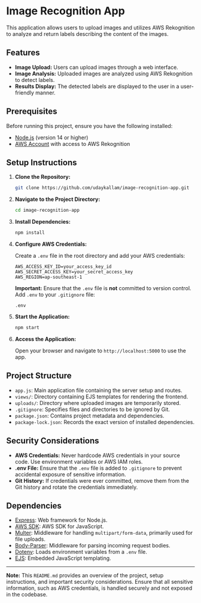 # Image Recognition App

This application allows users to upload images and utilizes AWS Rekognition to analyze and return labels describing the content of the images.

## Features

- **Image Upload:** Users can upload images through a web interface.
- **Image Analysis:** Uploaded images are analyzed using AWS Rekognition to detect labels.
- **Results Display:** The detected labels are displayed to the user in a user-friendly manner.

## Prerequisites

Before running this project, ensure you have the following installed:

- [Node.js](https://nodejs.org/en/download/) (version 14 or higher)
- [AWS Account](https://aws.amazon.com/) with access to AWS Rekognition

## Setup Instructions

1. **Clone the Repository:**

   ```bash
   git clone https://github.com/udaykallam/image-recognition-app.git
   ```

2. **Navigate to the Project Directory:**

   ```bash
   cd image-recognition-app
   ```

3. **Install Dependencies:**

   ```bash
   npm install
   ```

4. **Configure AWS Credentials:**

   Create a `.env` file in the root directory and add your AWS credentials:

   ```env
   AWS_ACCESS_KEY_ID=your_access_key_id
   AWS_SECRET_ACCESS_KEY=your_secret_access_key
   AWS_REGION=ap-southeast-1
   ```

   **Important:** Ensure that the `.env` file is **not** committed to version control. Add `.env` to your `.gitignore` file:

   ```gitignore
   .env
   ```

5. **Start the Application:**

   ```bash
   npm start
   ```

6. **Access the Application:**

   Open your browser and navigate to `http://localhost:5000` to use the app.

## Project Structure

- `app.js`: Main application file containing the server setup and routes.
- `views/`: Directory containing EJS templates for rendering the frontend.
- `uploads/`: Directory where uploaded images are temporarily stored.
- `.gitignore`: Specifies files and directories to be ignored by Git.
- `package.json`: Contains project metadata and dependencies.
- `package-lock.json`: Records the exact version of installed dependencies.

## Security Considerations

- **AWS Credentials:** Never hardcode AWS credentials in your source code. Use environment variables or AWS IAM roles.
- **.env File:** Ensure that the `.env` file is added to `.gitignore` to prevent accidental exposure of sensitive information.
- **Git History:** If credentials were ever committed, remove them from the Git history and rotate the credentials immediately.

## Dependencies

- [Express](https://expressjs.com/): Web framework for Node.js.
- [AWS SDK](https://aws.amazon.com/sdk-for-node-js/): AWS SDK for JavaScript.
- [Multer](https://github.com/expressjs/multer): Middleware for handling `multipart/form-data`, primarily used for file uploads.
- [Body-Parser](https://github.com/expressjs/body-parser): Middleware for parsing incoming request bodies.
- [Dotenv](https://github.com/motdotla/dotenv): Loads environment variables from a `.env` file.
- [EJS](https://ejs.co/): Embedded JavaScript templating.

---

**Note:** This `README.md` provides an overview of the project, setup instructions, and important security considerations. Ensure that all sensitive information, such as AWS credentials, is handled securely and not exposed in the codebase.
